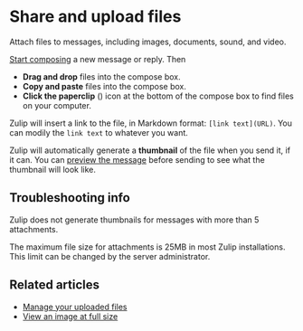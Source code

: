 # Share and upload files

Attach files to messages, including images, documents, sound, and video.

[Start composing](/help/compose-and-reply) a new message or reply. Then

* **Drag and drop** files into the compose box.
* **Copy and paste** files into the compose box.
* **Click the paperclip** (<i class="fa fa-paperclip"></i>) icon at
  the bottom of the compose box to find files on your computer.

Zulip will insert a link to the file, in Markdown format:
`[link text](URL)`. You can modily the `link text` to whatever you want.

Zulip will automatically generate a **thumbnail** of the file when you send
it, if it can. You can
[preview the message](/help/preview-your-message-before-sending) before
sending to see what the thumbnail will look like.

## Troubleshooting info

Zulip does not generate thumbnails for messages with more than 5
attachments.

The maximum file size for attachments is 25MB in most Zulip installations.
This limit can be changed by the server administrator.

## Related articles

* [Manage your uploaded files](/help/manage-your-uploaded-files)
* [View an image at full size](/help/viewing-images)
